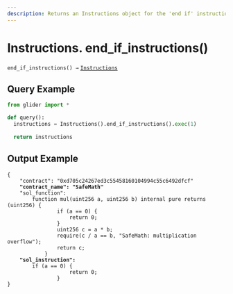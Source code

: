 ```yaml
---
description: Returns an Instructions object for the 'end if' instructions.
---
```


# Instructions. end\_if\_instructions()

`end_if_instructions() →` [`Instructions`](./)

## Query Example

```python
from glider import *

def query():
  instructions = Instructions().end_if_instructions().exec(1)
  
  return instructions
```

## Output Example

<pre class="language-solidity"><code class="lang-solidity">{
    "contract": "0xd705c24267ed3c55458160104994c55c6492dfcf"
<strong>    "contract_name": "SafeMath"
</strong>    "sol_function":
        function mul(uint256 a, uint256 b) internal pure returns (uint256) {
                if (a == 0) {
                    return 0;
                }
                uint256 c = a * b;
                require(c / a == b, "SafeMath: multiplication overflow");
                return c;
            }
<strong>    "sol_instruction":
</strong>        if (a == 0) {
                    return 0;
                }
}
</code></pre>
